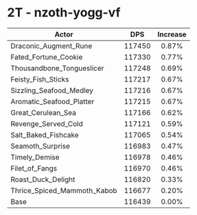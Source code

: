 # 2T - nzoth-yogg-vf
| Actor | DPS | Increase |
|---|:---:|:---:|
|Draconic_Augment_Rune|117450|0.87%|
|Fated_Fortune_Cookie|117330|0.77%|
|Thousandbone_Tongueslicer|117248|0.69%|
|Feisty_Fish_Sticks|117217|0.67%|
|Sizzling_Seafood_Medley|117216|0.67%|
|Aromatic_Seafood_Platter|117215|0.67%|
|Great_Cerulean_Sea|117166|0.62%|
|Revenge_Served_Cold|117121|0.59%|
|Salt_Baked_Fishcake|117065|0.54%|
|Seamoth_Surprise|116983|0.47%|
|Timely_Demise|116978|0.46%|
|Filet_of_Fangs|116970|0.46%|
|Roast_Duck_Delight|116820|0.33%|
|Thrice_Spiced_Mammoth_Kabob|116677|0.20%|
|Base|116439|0.00%|

